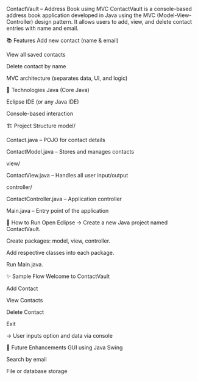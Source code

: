 ContactVault – Address Book using MVC
ContactVault is a console-based address book application developed in Java using the MVC (Model-View-Controller) design pattern. It allows users to add, view, and delete contact entries with name and email.

📚 Features
Add new contact (name & email)

View all saved contacts

Delete contact by name

MVC architecture (separates data, UI, and logic)

🔧 Technologies
Java (Core Java)

Eclipse IDE (or any Java IDE)

Console-based interaction

🏗️ Project Structure
model/

Contact.java – POJO for contact details

ContactModel.java – Stores and manages contacts

view/

ContactView.java – Handles all user input/output

controller/

ContactController.java – Application controller

Main.java – Entry point of the application

🚀 How to Run
Open Eclipse → Create a new Java project named ContactVault.

Create packages: model, view, controller.

Add respective classes into each package.

Run Main.java.

✨ Sample Flow
Welcome to ContactVault

Add Contact

View Contacts

Delete Contact

Exit

→ User inputs option and data via console

📌 Future Enhancements
GUI using Java Swing

Search by email

File or database storage
